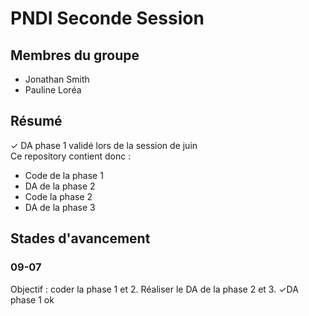 # PNDI Seconde Session

## Membres du groupe 
- Jonathan Smith 
- Pauline Loréa

## Résumé
✓ DA phase 1 validé lors de la session de juin</br>
Ce repository contient donc : 
<ul>
<li>Code de la phase 1</li>
<li>DA de la phase 2</li>
<li>Code la phase 2</li>
<li>DA de la phase 3</li>
</ul>


## Stades d'avancement 
### 09-07
Objectif : coder la phase 1 et 2. Réaliser le DA de la phase 2 et 3.
✓DA phase 1 ok 
